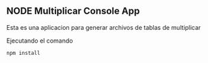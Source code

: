 ## NODE Multiplicar Console App

Esta es una aplicacion para generar archivos de tablas de multiplicar

Ejecutando el comando

```
npm install

```
